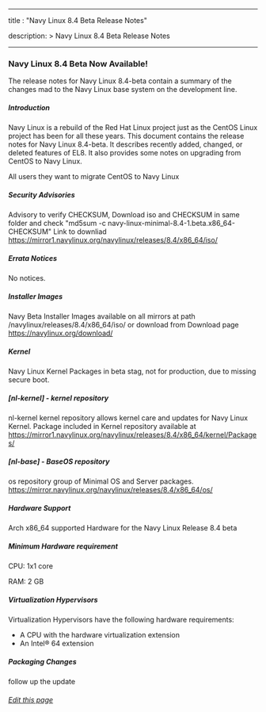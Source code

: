 
---
title : "Navy Linux 8.4 Beta Release Notes"

description: >
    Navy Linux 8.4 Beta Release Notes

---
### Navy Linux 8.4 Beta Now Available!

The release notes for Navy Linux 8.4-beta contain a summary of the changes mad to the Navy Linux base system on the  development line.

##### Introduction

Navy Linux is a rebuild of the Red Hat Linux project just as the CentOS Linux project has been for all these years. This document contains the release notes for Navy Linux 8.4-beta. It describes recently added, changed, or deleted features of EL8. It also provides some notes on upgrading from CentOS to Navy Linux.

All users they want to migrate CentOS to Navy Linux

##### Security Advisories

Advisory to verify CHECKSUM, Download iso and CHECKSUM in same folder and check "md5sum -c  navy-linux-minimal-8.4-1.beta.x86_64-CHECKSUM" Link to downliad https://mirror1.navylinux.org/navylinux/releases/8.4/x86_64/iso/
##### Errata Notices

No notices.

##### Installer Images

Navy Beta Installer Images available on all mirrors at path /navylinux/releases/8.4/x86_64/iso/ or download from
Download page https://navylinux.org/download/

##### Kernel

Navy Linux Kernel Packages in beta stag, not for production, due to missing secure boot.

##### [nl-kernel] - kernel repository

nl-kernel kernel repository allows kernel care and updates for Navy Linux Kernel. Package included in Kernel repository available at https://mirror1.navylinux.org/navylinux/releases/8.4/x86_64/kernel/Packages/

##### [nl-base] - BaseOS repository

 os repository group of Minimal OS and Server packages. https://mirror.navylinux.org/navylinux/releases/8.4/x86_64/os/

##### Hardware Support

Arch x86_64 supported Hardware for the Navy Linux Release 8.4 beta

##### Minimum Hardware requirement

CPU:  1x1 core

RAM:  2 GB

##### Virtualization Hypervisors

Virtualization Hypervisors have the following hardware requirements:

- A CPU with the hardware virtualization extension
- An Intel® 64 extension

##### Packaging Changes

follow up the update


###### [Edit this page](https://git.navylinux.org/website/navylinux-org/-/blob/main/content/wiki/release-note-8.4-1.beta.md)